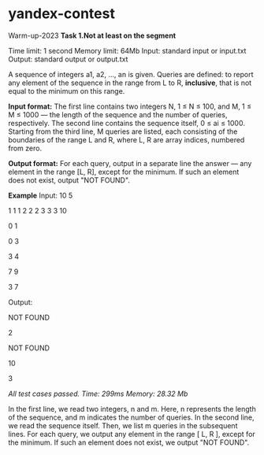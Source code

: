 # yandex-contest
Warm-up-2023
**Task 1.Not at least on the segment**

Time limit: 1 second
Memory limit: 64Mb
Input: standard input or input.txt
Output: standard output or output.txt

A sequence of integers a1, a2, ..., an is given.
Queries are defined: to report any element of the sequence in the range from L to R, **inclusive**,
that is not equal to the minimum on this range.

**Input format:**
The first line contains two integers N, 1 ≤ N ≤ 100, and M, 1 ≤ M ≤ 1000 —
the length of the sequence and the number of queries, respectively.
The second line contains the sequence itself, 0 ≤ ai ≤ 1000.
Starting from the third line, M queries are listed, each consisting of the boundaries
of the range L and R, where L, R are array indices, numbered from zero.

**Output format:**
For each query, output in a separate line the answer — any element in the range [L, R],
except for the minimum. If such an element does not exist, output "NOT FOUND".

**Example**
Input:
10 5

1 1 1 2 2 2 3 3 3 10

0 1

0 3

3 4

7 9

3 7

Output:

NOT FOUND

2

NOT FOUND

10

3

*All test cases passed.*
*Time: 299ms*
*Memory: 28.32 Mb*

In the first line, we read two integers, n and m.
Here, n represents the length of the sequence, and m indicates the number of queries.
In the second line, we read the sequence itself. Then, we list m queries in the subsequent lines.
For each query, we output any element in the range [ L, R ], except for the minimum.
If such an element does not exist, we output "NOT FOUND".

